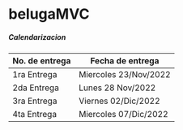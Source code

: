 # belugaMVC

##### Calendarizacion

| No. de entrega | Fecha de entrega|
|--------------|-----------|
| 1ra Entrega | Miercoles 23/Nov/2022  | 
| 2da Entrega      | Lunes 28 Nov/2022  |
| 3ra Entrega     | Viernes 02/Dic/2022  |
| 4ta Entrega     | Miercoles 07/Dic/2022 |
